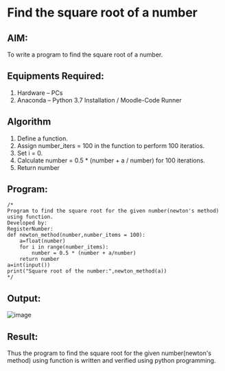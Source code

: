 # Find the square root of a number

## AIM:
To write a program to find the square root of a number.

## Equipments Required:
1. Hardware – PCs
2. Anaconda – Python 3.7 Installation / Moodle-Code Runner

## Algorithm
1. Define a function.
2. Assign number_iters = 100 in the function to perform 100 iteratios.
3. Set i = 0.
4. Calculate  number = 0.5 * (number + a / number) for 100 iterations.
5. Return number

## Program:
```
/*
Program to find the square root for the given number(newton's method) using function.
Developed by: 
RegisterNumber: 
def newton_method(number,number_items = 100):
    a=float(number)
    for i in range(number_items):
        number = 0.5 * (number + a/number)
    return number
a=int(input())
print("Square root of the number:",newton_method(a))
*/
```

## Output:
![image](https://github.com/jeyaqbalan7/Square-root-of-a-number/assets/119393851/bc152a2f-d751-4135-874f-3cbb67fdba1b)


## Result:
Thus the program to find the square root for the given number(newton's method) using function is written and verified using python programming.
